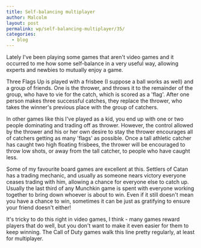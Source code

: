 ```yaml
---
title: Self-balancing multiplayer
author: Malcolm
layout: post
permalink: wp/self-balancing-multiplayer/35/
categories:
  - blog
---
```

Lately I've been playing some games that aren't video games and it occurred to me how some self-balance in a very useful way, allowing experts and newbies to mutually enjoy a game.

Three Flags Up is played with a frisbee (I suppose a ball works as well) and a group of friends. One is the thrower, and throws it to the remainder of the group, who have to vie for the catch, which is scored as a 'flag'. After one person makes three successful catches, they replace the thrower, who takes the winner's previous place with the group of catchers.

In other games like this I've played as a kid, you end up with one or two people dominating and trading off as thrower. However, the control allowed by the thrower and his or her own desire to stay the thrower encourages all of catchers getting as many 'flags' as possible. Once a tall athletic catcher has caught two high floating frisbees, the thrower will be encouraged to throw low shots, or away from the tall catcher, to people who have caught less.

Some of my favourite board games are excellent at this. Settlers of Catan has a trading mechanic, and usually as someone nears victory everyone ceases trading with him, allowing a chance for everyone else to catch up. Usually the last third of any Munchkin game is spent with everyone working together to bring down whoever is about to win. Even if it still doesn't mean you have a chance to win, sometimes it can be just as gratifying to ensure your friend doesn't either!

It's tricky to do this right in video games, I think - many games reward players that do well, but you don't want to make it even easier for them to keep winning. The Call of Duty games walk this line pretty regularly, at least for multiplayer.